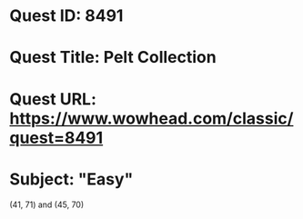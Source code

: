 # Quest ID: 8491
# Quest Title: Pelt Collection
# Quest URL: https://www.wowhead.com/classic/quest=8491
# Subject: "Easy"
(41, 71) and (45, 70)